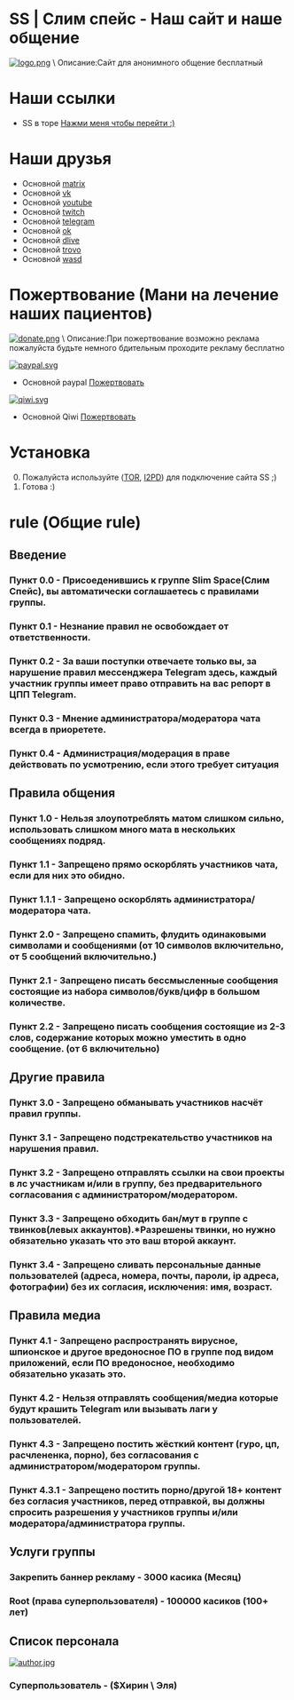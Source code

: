 # SS | Слим спейс - Наш сайт и наше общение
[![logo.png](https://github.com/AliensRedSoftware/slim-space/blob/main/img/logo.png)](https://github.com/AliensRedSoftware/slim-space/blob/main/img/logo.png)
\ Описание:Сайт для анонимного общение бесплатный

# Наши ссылки
* SS в торе [Нажми меня чтобы перейти :)](http://nzonq5ckiszeqfslp6sxsla3o6qarqselbuct6jgbd3jpf6mopnn2fqd.onion)

# Наши друзья
* Основной [matrix](http://zccl.xyz/CwcS)
* Основной [vk](http://zccl.xyz/1xcS)
* Основной [youtube](http://zccl.xyz/2xcS)
* Основной [twitch](http://zccl.xyz/3xcS)
* Основной [telegram](http://zccl.xyz/4xcS)
* Основной [ok](http://zccl.xyz/5xcS)
* Основной [dlive](http://zccl.xyz/RxcS)
* Основной [trovo](http://zccl.xyz/6xcS)
* Основной [wasd](http://zccl.xyz/TxcS)

# Пожертвование (Мани на лечение наших пациентов)
[![donate.png](https://github.com/AliensRedSoftware/slim-space/blob/main/img/donate.png)](https://github.com/AliensRedSoftware/slim-space/blob/main/img/donate.png)
\ Описание:При пожертвование возможно реклама пожалуйста будьте немного бдительным проходите рекламу бесплатно

[![paypal.svg](https://github.com/AliensRedSoftware/slim-space/blob/main/img/paypal.svg)](https://github.com/AliensRedSoftware/slim-space/blob/main/img/paypal.svg)
* Основной paypal [Пожертвовать](http://zccl.xyz/8xcS)

[![qiwi.svg](https://github.com/AliensRedSoftware/slim-space/blob/main/img/qiwi.svg)](https://github.com/AliensRedSoftware/slim-space/blob/main/img/qiwi.svg)
* Основной Qiwi [Пожертвовать](http://zccl.xyz/9xcS)

# Установка
0. Пожалуйста используйте ([TOR](https://www.torproject.org/), [I2PD](https://i2pd.website/)) для подключение сайта SS ;)
1. Готова :)

# rule (Общие rule)

## Введение

### Пункт 0.0 - Присоеденившись к группе Slim Space(Слим Спейс), вы автоматически соглашаетесь с правилами группы.

### Пункт 0.1 - Незнание правил не освобождает от ответственности.

### Пункт 0.2 - За ваши поступки отвечаете только вы, за нарушение правил мессенджера Telegram здесь, каждый участник группы имеет право отправить на вас репорт в ЦПП Telegram.

### Пункт 0.3 - Мнение администратора/модератора чата всегда в приоретете.

### Пункт 0.4 - Администрация/модерация в праве действовать по усмотрению, если этого требует ситуация 

## Правила общения

### Пункт 1.0 - Нельзя злоупотреблять матом слишком сильно, использовать слишком много мата в нескольких сообщениях подряд.

### Пункт 1.1 - Запрещено прямо оскорблять участников чата, если для них это обидно. 

### Пункт 1.1.1 - Запрещено оскорблять администратора/модератора чата.

### Пункт 2.0 - Запрещено спамить, флудить одинаковыми символами и сообщениями (от 10 символов включительно, от 5 сообщений включительно.) 

### Пункт 2.1 - Запрещено писать бессмысленные сообщения состоящие из набора символов/букв/цифр в большом количестве.

### Пункт 2.2 - Запрещено писать сообщения состоящие из 2-3 слов, содержание которых можно уместить в одно сообщение. (от 6 включительно) 

## Другие правила

### Пункт 3.0 - Запрещено обманывать участников насчёт правил группы.

### Пункт 3.1 - Запрещено подстрекательство участников на нарушения правил.

### Пункт 3.2 - Запрещено отправлять ссылки на свои проекты в лс участникам и/или в группу, без предварительного согласования с администратором/модератором. 

### Пункт 3.3 - Запрещено обходить бан/мут в группе с твинков(левых аккаунтов).*Разрешены твинки, но нужно обязательно указать что это ваш второй аккаунт.

### Пункт 3.4 - Запрещено сливать персональные данные пользователей (адреса, номера, почты, пароли, ip адреса, фотографии) без их согласия, исключения: имя, возраст. 

## Правила медиа

### Пункт 4.1 - Запрещено распространять вирусное, шпионское и другое вредоносное ПО в группе под видом приложений, если ПО вредоносное, необходимо обязательно указать это. 

### Пункт 4.2 - Нельзя отправлять сообщения/медиа которые будут крашить Telegram или вызывать лаги у пользователей. 

### Пункт 4.3 - Запрещено постить жёсткий контент (гуро, цп, расчлененка, порно), без согласования с администратором/модератором группы. 

### Пункт 4.3.1 - Запрещено постить порно/другой 18+ контент без согласия участников, перед отправкой, вы должны спросить разрешения у участников группы и/или модератора/администратора группы.

## Услуги группы

### Закрепить баннер рекламу - 3000 касика (Месяц) 
### Root (права суперпользователя) - 100000 касиков (100+ лет)

## Список персонала
[![author.jpg](https://github.com/AliensRedSoftware/slim-space/blob/main/img/author.jpg)](https://github.com/AliensRedSoftware/slim-space/blob/main/img/author.jpg)
### Суперпользователь - ($Хирин \ Эля)

